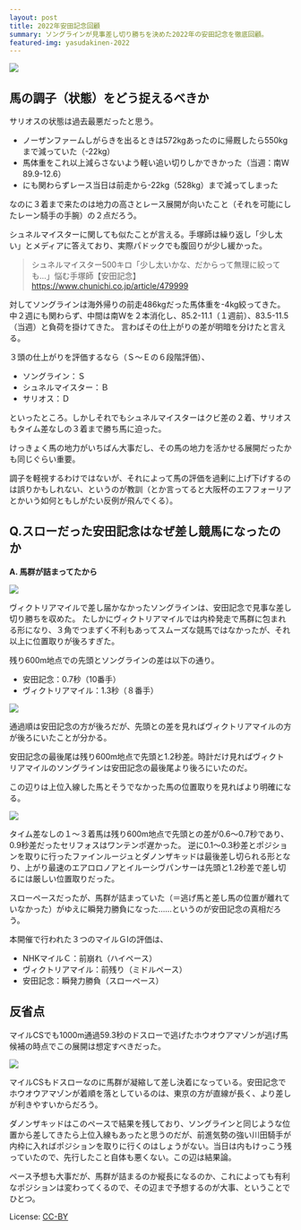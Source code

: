 ```yaml
---
layout: post
title: 2022年安田記念回顧
summary: ソングラインが見事差し切り勝ちを決めた2022年の安田記念を徹底回顧。
featured-img: yasudakinen-2022
---
```


![](https://gyazo.com/19a06235f86a32cad11cbae59ea29a44.png)

## 馬の調子（状態）をどう捉えるべきか

サリオスの状態は過去最悪だったと思う。

- ノーザンファームしがらきを出るときは572kgあったのに帰厩したら550kgまで減っていた（-22kg）
- 馬体重をこれ以上減らさないよう軽い追い切りしかできかった（当週：南Ｗ89.9-12.6）
- にも関わらずレース当日は前走から-22kg（528kg）まで減ってしまった

なのに３着まで来たのは地力の高さとレース展開が向いたこと（それを可能にしたレーン騎手の手腕）の２点だろう。

シュネルマイスターに関しても似たことが言える。手塚師は繰り返し「少し太い」とメディアに答えており、実際パドックでも腹回りが少し緩かった。

>シュネルマイスター500キロ「少し太いかな、だからって無理に絞っても…」悩む手塚師【安田記念】
https://www.chunichi.co.jp/article/479999

対してソングラインは海外帰りの前走486kgだった馬体重を-4kg絞ってきた。中２週にも関わらず、中間は南Ｗを２本消化し、85.2-11.1（１週前）、83.5-11.5（当週）と負荷を掛けてきた。
言わばその仕上がりの差が明暗を分けたと言える。

３頭の仕上がりを評価するなら（Ｓ～Ｅの６段階評価）、

- ソングライン：Ｓ
- シュネルマイスター：Ｂ
- サリオス：Ｄ

といったところ。しかしそれでもシュネルマイスターはクビ差の２着、サリオスもタイム差なしの３着まで勝ち馬に迫った。

けっきょく馬の地力がいちばん大事だし、その馬の地力を活かせる展開だったかも同じぐらい重要。

調子を軽視するわけではないが、それによって馬の評価を過剰に上げ下げするのは誤りかもしれない、というのが教訓（とか言ってると大阪杯のエフフォーリアとかいう如何ともしがたい反例が飛んでくる）。

## Q.スローだった安田記念はなぜ差し競馬になったのか

**A. 馬群が詰まってたから**

![](https://i.gyazo.com/6cb2a6955c92799871170750861dd477.png)

ヴィクトリアマイルで差し届かなかったソングラインは、安田記念で見事な差し切り勝ちを収めた。
たしかにヴィクトリアマイルでは内枠発走で馬群に包まれる形になり、３角でつまずく不利もあってスムーズな競馬ではなかったが、それ以上に位置取りが後ろすぎた。

残り600m地点での先頭とソングラインの差は以下の通り。

- 安田記念：0.7秒（10番手）
- ヴィクトリアマイル：1.3秒（８番手）

![](https://i.gyazo.com/9b60c2a025417d0c0d5e988a5b355d62.png)

通過順は安田記念の方が後ろだが、先頭との差を見ればヴィクトリアマイルの方が後ろにいたことが分かる。

安田記念の最後尾は残り600m地点で先頭と1.2秒差。時計だけ見ればヴィクトリアマイルのソングラインは安田記念の最後尾より後ろにいたのだ。

この辺りは上位入線した馬とそうでなかった馬の位置取りを見ればより明確になる。

![](https://i.gyazo.com/3f8c107e9b25ee6b201f8de8c1175398.png)

タイム差なしの１～３着馬は残り600m地点で先頭との差が0.6～0.7秒であり、0.9秒差だったセリフォスはワンテンポ遅かった。
逆に0.1～0.3秒差とポジションを取りに行ったファインルージュとダノンザキッドは最後差し切られる形となり、上がり最速のエアロロノアとイルーシヴパンサーは先頭と1.2秒差で差し切るには厳しい位置取りだった。

スローペースだったが、馬群が詰まっていた（＝逃げ馬と差し馬の位置が離れていなかった）がゆえに瞬発力勝負になった……というのが安田記念の真相だろう。

本開催で行われた３つのマイルＧⅠの評価は、

- NHKマイルＣ：前崩れ（ハイペース）
- ヴィクトリアマイル：前残り（ミドルペース）
- 安田記念：瞬発力勝負（スローペース）

## 反省点

マイルCSでも1000m通過59.3秒のドスローで逃げたホウオウアマゾンが逃げ馬候補の時点でこの展開は想定すべきだった。

![](https://i.gyazo.com/63f9efd124a59c4c5951e3520f015f82.png)

マイルCSもドスローなのに馬群が凝縮して差し決着になっている。安田記念でホウオウアマゾンが着順を落としているのは、東京の方が直線が長く、より差しが利きやすいからだろう。

ダノンザキッドはこのペースで結果を残しており、ソングラインと同じような位置から差してきたら上位入線もあったと思うのだが、前進気勢の強い川田騎手が内枠に入ればポジションを取りに行くのはしょうがない。当日は内もけっこう残っていたので、先行したこと自体も悪くない。この辺は結果論。

ペース予想も大事だが、馬群が詰まるのか縦長になるのか、これによっても有利なポジションは変わってくるので、その辺まで予想するのが大事、ということでひとつ。

License: [CC-BY](https://creativecommons.org/licenses/by/3.0/)
